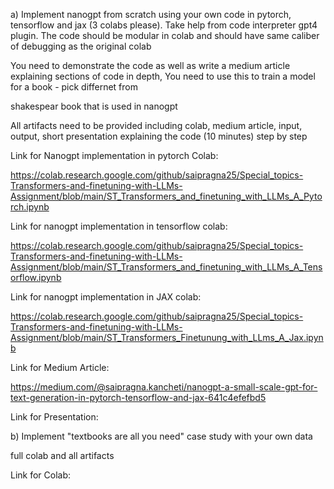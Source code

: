 a) Implement nanogpt from scratch using your own code in pytorch, tensorflow and jax (3 colabs please). Take help from code interpreter gpt4 plugin. The code should be modular in colab and should have same caliber of debugging as the original colab 

You need to demonstrate the code as well as write a medium article explaining sections of code in depth, You need to use this to train a model for a book - pick differnet from 

shakespear book that is used in nanogpt

All artifacts need to be provided including colab, medium article, input, output, short presentation explaining the code (10 minutes) step by step

Link for Nanogpt implementation in pytorch Colab:

https://colab.research.google.com/github/saipragna25/Special_topics-Transformers-and-finetuning-with-LLMs-Assignment/blob/main/ST_Transformers_and_finetuning_with_LLMs_A_Pytorch.ipynb

Link for nanogpt implementation in tensorflow colab: 

https://colab.research.google.com/github/saipragna25/Special_topics-Transformers-and-finetuning-with-LLMs-Assignment/blob/main/ST_Transformers_and_finetuning_with_LLMs_A_Tensorflow.ipynb

Link for nanogpt implementation in JAX colab:

https://colab.research.google.com/github/saipragna25/Special_topics-Transformers-and-finetuning-with-LLMs-Assignment/blob/main/ST_Transformers_Finetunung_with_LLms_A_Jax.ipynb

Link for Medium Article:

https://medium.com/@saipragna.kancheti/nanogpt-a-small-scale-gpt-for-text-generation-in-pytorch-tensorflow-and-jax-641c4efefbd5

Link for Presentation:


b) Implement "textbooks are all you need" case study with your own data

full colab and all artifacts

Link for Colab:

